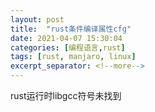 ```yaml
---
layout: post
title:  "rust条件编译属性cfg"
date: 2021-04-07 15:30:04
categories: [编程语言,rust]
tags: [rust, manjaro, linux]
excerpt_separator: <!--more-->
---
```

rust运行时libgcc符号未找到
<!--more-->